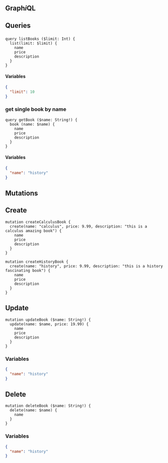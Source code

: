 
## Graph*i*QL

## Queries

###
```
query listBooks ($limit: Int) {
  list(limit: $limit) {
    name
    price
    description
  }
}
```

#### Variables

```json
{
  "limit": 10
}
```

### get single book by name
```
query getBook ($name: String!) {
  book (name: $name) {
    name
    price
    description
  }
}
```

#### Variables

```json
{
  "name": "history"
}
```

## Mutations

## Create
```
mutation createCalculusBook {
  create(name: "calculus", price: 9.99, description: "this is a calculus amazing book") {
    name
    price
    description
  }
}
```

```
mutation createHistoryBook {
  create(name: "history", price: 9.99, description: "this is a history fascinating book") {
    name
    price
    description
  }
}
```

## Update
```
mutation updateBook ($name: String!) {
  update(name: $name, price: 19.99) {
    name
    price
    description
  }
}
```

### Variables

```json
{
  "name": "history"
}
```

## Delete
```
mutation deleteBook ($name: String!) {
  delete(name: $name) {
    name
  }
}
```

### Variables

```json
{
  "name": "history"
}
```
